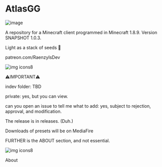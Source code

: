 # AtlasGG

![image](https://user-images.githubusercontent.com/132928035/236877829-86486a78-07ef-4276-bb20-bdacc56b20bc.png)

A repository for a Minecraft client programmed in Minecraft 1.8.9. Version SNAPSHOT 1.0.3.

Light as a stack of seeds 🌱

patreon.com/RaenzyIsDev


![img icons8](https://github.com/RaenzyIsDev/AtlasGG/assets/132928035/de042371-ed86-41c6-96e3-7a41841a00fe)

⚠️IMPORTANT⚠️

indev folder: TBD

private: yes, but you can view.

can you open an issue to tell me what to add: yes, subject to rejection, approval, and modification.

The release is in releases. (Duh.)

Downloads of presets will be on MediaFire

FURTHER is the ABOUT section, and not essential.

![img icons8](https://github.com/RaenzyIsDev/AtlasGG/assets/132928035/1cdc05de-dad3-4007-afd9-c3d1bd79276e)


About
